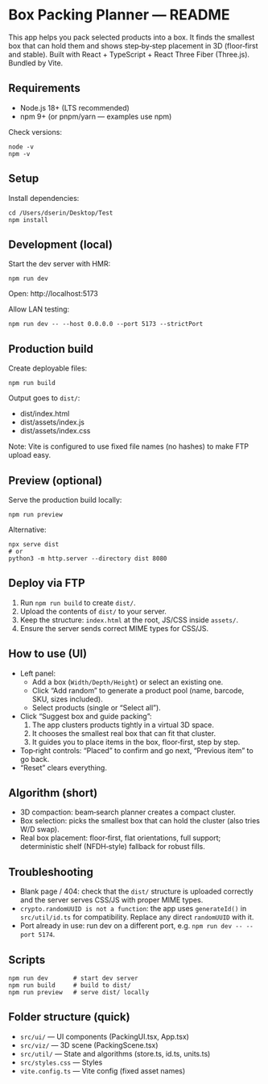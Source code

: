 # Box Packing Planner — README

This app helps you pack selected products into a box. It finds the smallest box that can hold them and shows step‑by‑step placement in 3D (floor‑first and stable). Built with React + TypeScript + React Three Fiber (Three.js). Bundled by Vite.

## Requirements
- Node.js 18+ (LTS recommended)
- npm 9+ (or pnpm/yarn — examples use npm)

Check versions:
```
node -v
npm -v
```

## Setup
Install dependencies:
```
cd /Users/dserin/Desktop/Test
npm install
```

## Development (local)
Start the dev server with HMR:
```
npm run dev
```
Open: http://localhost:5173

Allow LAN testing:
```
npm run dev -- --host 0.0.0.0 --port 5173 --strictPort
```

## Production build
Create deployable files:
```
npm run build
```
Output goes to `dist/`:
- dist/index.html
- dist/assets/index.js
- dist/assets/index.css

Note: Vite is configured to use fixed file names (no hashes) to make FTP upload easy.

## Preview (optional)
Serve the production build locally:
```
npm run preview
```
Alternative:
```
npx serve dist
# or
python3 -m http.server --directory dist 8080
```

## Deploy via FTP
1. Run `npm run build` to create `dist/`.
2. Upload the contents of `dist/` to your server.
3. Keep the structure: `index.html` at the root, JS/CSS inside `assets/`.
4. Ensure the server sends correct MIME types for CSS/JS.

## How to use (UI)
- Left panel:
  - Add a box (`Width/Depth/Height`) or select an existing one.
  - Click “Add random” to generate a product pool (name, barcode, SKU, sizes included).
  - Select products (single or “Select all”).
- Click “Suggest box and guide packing”:
  1) The app clusters products tightly in a virtual 3D space.
  2) It chooses the smallest real box that can fit that cluster.
  3) It guides you to place items in the box, floor‑first, step by step.
- Top‑right controls: “Placed” to confirm and go next, “Previous item” to go back.
- “Reset” clears everything.

## Algorithm (short)
- 3D compaction: beam‑search planner creates a compact cluster.
- Box selection: picks the smallest box that can hold the cluster (also tries W/D swap).
- Real box placement: floor‑first, flat orientations, full support; deterministic shelf (NFDH‑style) fallback for robust fills.

## Troubleshooting
- Blank page / 404: check that the `dist/` structure is uploaded correctly and the server serves CSS/JS with proper MIME types.
- `crypto.randomUUID is not a function`: the app uses `generateId()` in `src/util/id.ts` for compatibility. Replace any direct `randomUUID` with it.
- Port already in use: run dev on a different port, e.g. `npm run dev -- --port 5174`.

## Scripts
```
npm run dev       # start dev server
npm run build     # build to dist/
npm run preview   # serve dist/ locally
```

## Folder structure (quick)
- `src/ui/` — UI components (PackingUI.tsx, App.tsx)
- `src/viz/` — 3D scene (PackingScene.tsx)
- `src/util/` — State and algorithms (store.ts, id.ts, units.ts)
- `src/styles.css` — Styles
- `vite.config.ts` — Vite config (fixed asset names)
